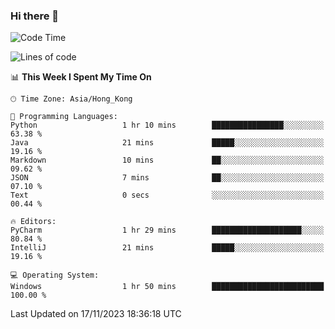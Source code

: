 ### Hi there 👋

<!--
**RoiexLee/RoiexLee** is a ✨ _special_ ✨ repository because its `README.md` (this file) appears on your GitHub profile.

Here are some ideas to get you started:

- 🔭 I’m currently working on ...
- 🌱 I’m currently learning ...
- 👯 I’m looking to collaborate on ...
- 🤔 I’m looking for help with ...
- 💬 Ask me about ...
- 📫 How to reach me: ...
- 😄 Pronouns: ...
- ⚡ Fun fact: ...
-->

<!--START_SECTION:waka-->
![Code Time](http://img.shields.io/badge/Code%20Time-382%20hrs%2057%20mins-blue)

![Lines of code](https://img.shields.io/badge/From%20Hello%20World%20I%27ve%20Written-37.4%20thousand%20lines%20of%20code-blue)

📊 **This Week I Spent My Time On** 

```text
🕑︎ Time Zone: Asia/Hong_Kong

💬 Programming Languages: 
Python                   1 hr 10 mins        ████████████████░░░░░░░░░   63.38 % 
Java                     21 mins             █████░░░░░░░░░░░░░░░░░░░░   19.16 % 
Markdown                 10 mins             ██░░░░░░░░░░░░░░░░░░░░░░░   09.62 % 
JSON                     7 mins              ██░░░░░░░░░░░░░░░░░░░░░░░   07.10 % 
Text                     0 secs              ░░░░░░░░░░░░░░░░░░░░░░░░░   00.44 % 

🔥 Editors: 
PyCharm                  1 hr 29 mins        ████████████████████░░░░░   80.84 % 
IntelliJ                 21 mins             █████░░░░░░░░░░░░░░░░░░░░   19.16 % 

💻 Operating System: 
Windows                  1 hr 50 mins        █████████████████████████   100.00 % 
```


 Last Updated on 17/11/2023 18:36:18 UTC
<!--END_SECTION:waka-->
